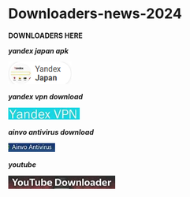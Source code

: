 # Downloaders-news-2024

**DOWNLOADERS HERE**

***yandex japan apk***

<img src="https://github.com/EmanIguer/Downloaders-news-2024/blob/main/yandexjapdl.png"/>

***yandex vpn download***

<img src="https://github.com/EmanIguer/Downloaders-news-2024/blob/main/yandexVPN.png"/>

***ainvo antivirus download***

<img src="https://github.com/EmanIguer/Downloaders-news-2024/blob/main/anivo.png"/>

***youtube***

<img src="https://github.com/EmanIguer/Downloaders-news-2024/blob/main/yuotubedl.png"/>
